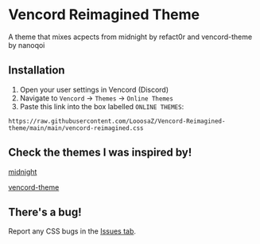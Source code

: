 # Vencord Reimagined Theme
A theme that mixes acpects from midnight by refact0r and vencord-theme by nanoqoi

## Installation
1. Open your user settings in Vencord (Discord)
2. Navigate to `Vencord` -> `Themes` -> `Online Themes`
3. Paste this link into the box labelled `ONLINE THEMES`:
```
https://raw.githubusercontent.com/LooosaZ/Vencord-Reimagined-theme/main/main/vencord-reimagined.css
```

## Check the themes I was inspired by!
[midnight](https://github.com/refact0r/midnight-discord)

[vencord-theme](https://github.com/nanoqoi/vencord-theme)

## There's a bug!
Report any CSS bugs in the [Issues tab](https://github.com/LooosaZ/Vencord-Reimagined-theme/issues).